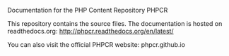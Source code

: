 Documentation for the PHP Content Repository PHPCR

This repository contains the source files. The documentation is hosted on
readthedocs.org: http://phpcr.readthedocs.org/en/latest/

You can also visit the official PHPCR website: phpcr.github.io
